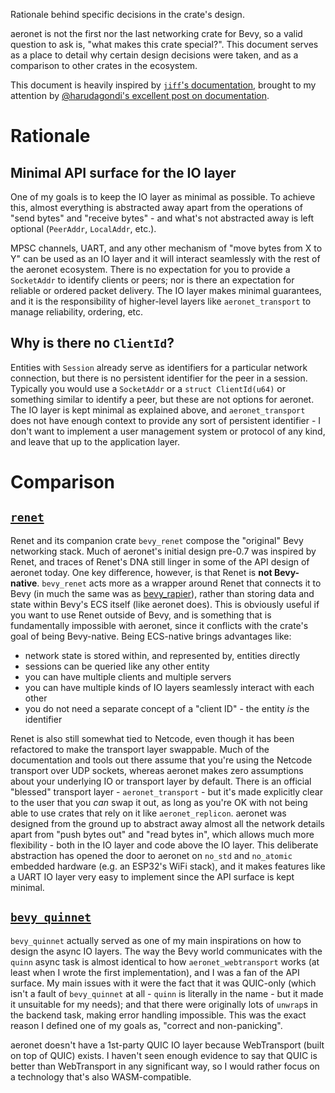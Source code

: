 Rationale behind specific decisions in the crate's design.

aeronet is not the first nor the last networking crate for Bevy, so a valid question to ask is, "what makes this crate special?". This document serves as a place to detail why certain design decisions were taken, and as a comparison to other crates in the ecosystem.

This document is heavily inspired by [`jiff`'s documentation](https://docs.rs/jiff/latest/jiff/_documentation/design/index.html), brought to my attention by [@harudagondi's excellent post on documentation](https://www.harudagondi.space/blog/rust-documentation-ecosystem-review).

# Rationale

## Minimal API surface for the IO layer

One of my goals is to keep the IO layer as minimal as possible. To achieve this, almost everything is abstracted away apart from the operations of "send bytes" and "receive bytes" - and what's not abstracted away is left optional (`PeerAddr`, `LocalAddr`, etc.).

MPSC channels, UART, and any other mechanism of "move bytes from X to Y" can be used as an IO layer and it will interact seamlessly with the rest of the aeronet ecosystem. There is no expectation for you to provide a `SocketAddr` to identify clients or peers; nor is there an expectation for reliable or ordered packet delivery. The IO layer makes minimal guarantees, and it is the responsibility of higher-level layers like `aeronet_transport` to manage reliability, ordering, etc.

## Why is there no `ClientId`?

Entities with `Session` already serve as identifiers for a particular network connection, but there is no persistent identifier for the peer in a session. Typically you would use a `SocketAddr` or a `struct ClientId(u64)` or something similar to identify a peer, but these are not options for aeronet. The IO layer is kept minimal as explained above, and `aeronet_transport` does not have enough context to provide any sort of persistent identifier - I don't want to implement a user management system or protocol of any kind, and leave that up to the application layer.

# Comparison

## [`renet`](https://github.com/lucaspoffo/renet)

Renet and its companion crate `bevy_renet` compose the "original" Bevy networking stack. Much of aeronet's initial design pre-0.7 was inspired by Renet, and traces of Renet's DNA still linger in some of the API design of aeronet today. One key difference, however, is that Renet is **not Bevy-native**. `bevy_renet` acts more as a wrapper around Renet that connects it to Bevy (in much the same was as [bevy_rapier](https://github.com/dimforge/bevy_rapier)), rather than storing data and state within Bevy's ECS itself (like aeronet does). This is obviously useful if you want to use Renet outside of Bevy, and is something that is fundamentally impossible with aeronet, since it conflicts with the crate's goal of being Bevy-native. Being ECS-native brings advantages like:
- network state is stored within, and represented by, entities directly
- sessions can be queried like any other entity
- you can have multiple clients and multiple servers
- you can have multiple kinds of IO layers seamlessly interact with each other
- you do not need a separate concept of a "client ID" - the entity *is* the identifier

Renet is also still somewhat tied to Netcode, even though it has been refactored to make the transport layer swappable. Much of the documentation and tools out there assume that you're using the Netcode transport over UDP sockets, whereas aeronet makes zero assumptions about your underlying IO or transport layer by default. There is an official "blessed" transport layer - `aeronet_transport` - but it's made explicitly clear to the user that you *can* swap it out, as long as you're OK with not being able to use crates that rely on it like `aeronet_replicon`. aeronet was designed from the ground up to abstract away almost all the network details apart from "push bytes out" and "read bytes in", which allows much more flexibility - both in the IO layer and code above the IO layer. This deliberate abstraction has opened the door to aeronet on `no_std` and `no_atomic` embedded hardware (e.g. an ESP32's WiFi stack), and it makes features like a UART IO layer very easy to implement since the API surface is kept minimal.

## [`bevy_quinnet`](https://github.com/Henauxg/bevy_quinnet)

`bevy_quinnet` actually served as one of my main inspirations on how to design the async IO layers. The way the Bevy world communicates with the `quinn` async task is almost identical to how `aeronet_webtransport` works (at least when I wrote the first implementation), and I was a fan of the API surface. My main issues with it were the fact that it was QUIC-only (which isn't a fault of `bevy_quinnet` at all - `quinn` is literally in the name - but it made it unsuitable for my needs); and that there were originally lots of `unwrap`s in the backend task, making error handling impossible. This was the exact reason I defined one of my goals as, "correct and non-panicking".

aeronet doesn't have a 1st-party QUIC IO layer because WebTransport (built on top of QUIC) exists. I haven't seen enough evidence to say that QUIC is better than WebTransport in any significant way, so I would rather focus on a technology that's also WASM-compatible.
